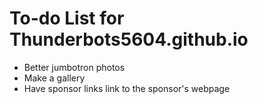 # To-do List for Thunderbots5604.github.io


* Better jumbotron photos
* Make a gallery
* Have sponsor links link to the sponsor's webpage 

